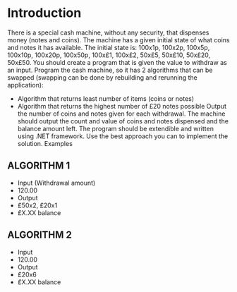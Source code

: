 # Introduction

There is a special cash machine, without any security, that dispenses money (notes and coins). The machine has a given initial state of what coins and notes it has available.
The initial state is: 100x1p, 100x2p, 100x5p, 100x10p, 100x20p, 100x50p, 100x£1, 100x£2, 50x£5, 50x£10, 50x£20, 50x£50.
You should create a program that is given the value to withdraw as an input.
Program the cash machine, so it has 2 algorithms that can be swapped (swapping can be done by rebuilding and rerunning the application):

- Algorithm that returns least number of items (coins or notes)
- Algorithm that returns the highest number of £20 notes possible
Output the number of coins and notes given for each withdrawal.
The machine should output the count and value of coins and notes dispensed and the balance amount left.
The program should be extendible and written using .NET framework. Use the best approach you can to implement the solution.
Examples

## ALGORITHM 1
- Input (Withdrawal amount)
- 120.00
- Output
- £50x2, £20x1
- £X.XX balance

## ALGORITHM 2
- Input
- 120.00
- Output
- £20x6
- £X.XX balance
